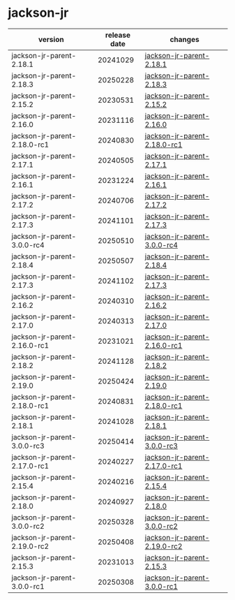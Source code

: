 # jackson-jr	


|version|release date|changes|
|---|---|---|
|jackson-jr-parent-2.18.1|20241029|[jackson-jr-parent-2.18.1](./jackson-jr-parent-2.18.1-20241029.md)|
|jackson-jr-parent-2.18.3|20250228|[jackson-jr-parent-2.18.3](./jackson-jr-parent-2.18.3-20250228.md)|
|jackson-jr-parent-2.15.2|20230531|[jackson-jr-parent-2.15.2](./jackson-jr-parent-2.15.2-20230531.md)|
|jackson-jr-parent-2.16.0|20231116|[jackson-jr-parent-2.16.0](./jackson-jr-parent-2.16.0-20231116.md)|
|jackson-jr-parent-2.18.0-rc1|20240830|[jackson-jr-parent-2.18.0-rc1](./jackson-jr-parent-2.18.0-rc1-20240830.md)|
|jackson-jr-parent-2.17.1|20240505|[jackson-jr-parent-2.17.1](./jackson-jr-parent-2.17.1-20240505.md)|
|jackson-jr-parent-2.16.1|20231224|[jackson-jr-parent-2.16.1](./jackson-jr-parent-2.16.1-20231224.md)|
|jackson-jr-parent-2.17.2|20240706|[jackson-jr-parent-2.17.2](./jackson-jr-parent-2.17.2-20240706.md)|
|jackson-jr-parent-2.17.3|20241101|[jackson-jr-parent-2.17.3](./jackson-jr-parent-2.17.3-20241101.md)|
|jackson-jr-parent-3.0.0-rc4|20250510|[jackson-jr-parent-3.0.0-rc4](./jackson-jr-parent-3.0.0-rc4-20250510.md)|
|jackson-jr-parent-2.18.4|20250507|[jackson-jr-parent-2.18.4](./jackson-jr-parent-2.18.4-20250507.md)|
|jackson-jr-parent-2.17.3|20241102|[jackson-jr-parent-2.17.3](./jackson-jr-parent-2.17.3-20241102.md)|
|jackson-jr-parent-2.16.2|20240310|[jackson-jr-parent-2.16.2](./jackson-jr-parent-2.16.2-20240310.md)|
|jackson-jr-parent-2.17.0|20240313|[jackson-jr-parent-2.17.0](./jackson-jr-parent-2.17.0-20240313.md)|
|jackson-jr-parent-2.16.0-rc1|20231021|[jackson-jr-parent-2.16.0-rc1](./jackson-jr-parent-2.16.0-rc1-20231021.md)|
|jackson-jr-parent-2.18.2|20241128|[jackson-jr-parent-2.18.2](./jackson-jr-parent-2.18.2-20241128.md)|
|jackson-jr-parent-2.19.0|20250424|[jackson-jr-parent-2.19.0](./jackson-jr-parent-2.19.0-20250424.md)|
|jackson-jr-parent-2.18.0-rc1|20240831|[jackson-jr-parent-2.18.0-rc1](./jackson-jr-parent-2.18.0-rc1-20240831.md)|
|jackson-jr-parent-2.18.1|20241028|[jackson-jr-parent-2.18.1](./jackson-jr-parent-2.18.1-20241028.md)|
|jackson-jr-parent-3.0.0-rc3|20250414|[jackson-jr-parent-3.0.0-rc3](./jackson-jr-parent-3.0.0-rc3-20250414.md)|
|jackson-jr-parent-2.17.0-rc1|20240227|[jackson-jr-parent-2.17.0-rc1](./jackson-jr-parent-2.17.0-rc1-20240227.md)|
|jackson-jr-parent-2.15.4|20240216|[jackson-jr-parent-2.15.4](./jackson-jr-parent-2.15.4-20240216.md)|
|jackson-jr-parent-2.18.0|20240927|[jackson-jr-parent-2.18.0](./jackson-jr-parent-2.18.0-20240927.md)|
|jackson-jr-parent-3.0.0-rc2|20250328|[jackson-jr-parent-3.0.0-rc2](./jackson-jr-parent-3.0.0-rc2-20250328.md)|
|jackson-jr-parent-2.19.0-rc2|20250408|[jackson-jr-parent-2.19.0-rc2](./jackson-jr-parent-2.19.0-rc2-20250408.md)|
|jackson-jr-parent-2.15.3|20231013|[jackson-jr-parent-2.15.3](./jackson-jr-parent-2.15.3-20231013.md)|
|jackson-jr-parent-3.0.0-rc1|20250308|[jackson-jr-parent-3.0.0-rc1](./jackson-jr-parent-3.0.0-rc1-20250308.md)|
